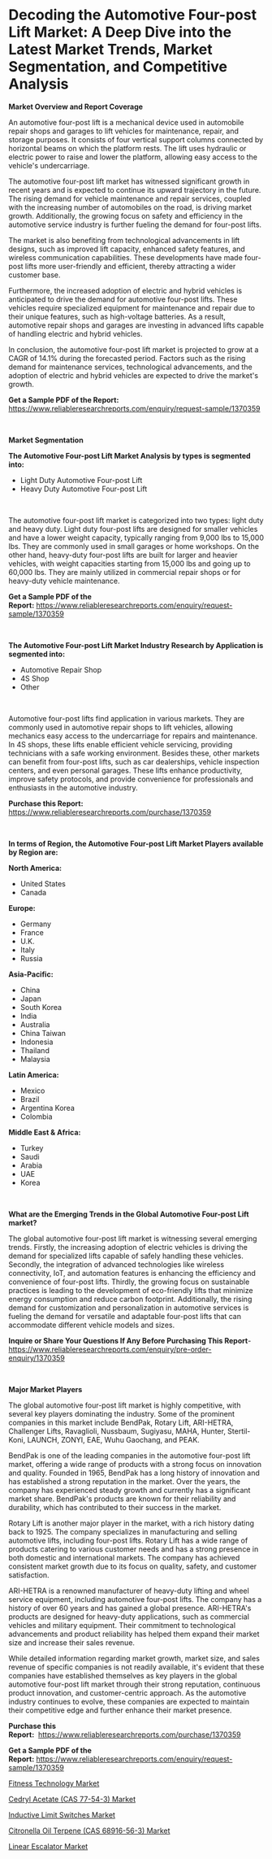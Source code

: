 <p><h1>Decoding the Automotive Four-post Lift Market: A Deep Dive into the Latest Market Trends, Market Segmentation, and Competitive Analysis</h1></p><p><strong>Market Overview and Report Coverage</strong></p>
<p><p>An automotive four-post lift is a mechanical device used in automobile repair shops and garages to lift vehicles for maintenance, repair, and storage purposes. It consists of four vertical support columns connected by horizontal beams on which the platform rests. The lift uses hydraulic or electric power to raise and lower the platform, allowing easy access to the vehicle's undercarriage.</p><p>The automotive four-post lift market has witnessed significant growth in recent years and is expected to continue its upward trajectory in the future. The rising demand for vehicle maintenance and repair services, coupled with the increasing number of automobiles on the road, is driving market growth. Additionally, the growing focus on safety and efficiency in the automotive service industry is further fueling the demand for four-post lifts.</p><p>The market is also benefiting from technological advancements in lift designs, such as improved lift capacity, enhanced safety features, and wireless communication capabilities. These developments have made four-post lifts more user-friendly and efficient, thereby attracting a wider customer base.</p><p>Furthermore, the increased adoption of electric and hybrid vehicles is anticipated to drive the demand for automotive four-post lifts. These vehicles require specialized equipment for maintenance and repair due to their unique features, such as high-voltage batteries. As a result, automotive repair shops and garages are investing in advanced lifts capable of handling electric and hybrid vehicles.</p><p>In conclusion, the automotive four-post lift market is projected to grow at a CAGR of 14.1% during the forecasted period. Factors such as the rising demand for maintenance services, technological advancements, and the adoption of electric and hybrid vehicles are expected to drive the market's growth.</p></p>
<p><strong>Get a Sample PDF of the Report:</strong> <a href="https://www.reliableresearchreports.com/enquiry/request-sample/1370359">https://www.reliableresearchreports.com/enquiry/request-sample/1370359</a></p>
<p>&nbsp;</p>
<p><strong>Market Segmentation</strong></p>
<p><strong>The Automotive Four-post Lift Market Analysis by types is segmented into:</strong></p>
<p><ul><li>Light Duty Automotive Four-post Lift</li><li>Heavy Duty Automotive Four-post Lift</li></ul></p>
<p>&nbsp;</p>
<p><p>The automotive four-post lift market is categorized into two types: light duty and heavy duty. Light duty four-post lifts are designed for smaller vehicles and have a lower weight capacity, typically ranging from 9,000 lbs to 15,000 lbs. They are commonly used in small garages or home workshops. On the other hand, heavy-duty four-post lifts are built for larger and heavier vehicles, with weight capacities starting from 15,000 lbs and going up to 60,000 lbs. They are mainly utilized in commercial repair shops or for heavy-duty vehicle maintenance.</p></p>
<p><strong>Get a Sample PDF of the Report:</strong>&nbsp;<a href="https://www.reliableresearchreports.com/enquiry/request-sample/1370359">https://www.reliableresearchreports.com/enquiry/request-sample/1370359</a></p>
<p>&nbsp;</p>
<p><strong>The Automotive Four-post Lift Market Industry Research by Application is segmented into:</strong></p>
<p><ul><li>Automotive Repair Shop</li><li>4S Shop</li><li>Other</li></ul></p>
<p>&nbsp;</p>
<p><p>Automotive four-post lifts find application in various markets. They are commonly used in automotive repair shops to lift vehicles, allowing mechanics easy access to the undercarriage for repairs and maintenance. In 4S shops, these lifts enable efficient vehicle servicing, providing technicians with a safe working environment. Besides these, other markets can benefit from four-post lifts, such as car dealerships, vehicle inspection centers, and even personal garages. These lifts enhance productivity, improve safety protocols, and provide convenience for professionals and enthusiasts in the automotive industry.</p></p>
<p><strong>Purchase this Report:</strong>&nbsp; <a href="https://www.reliableresearchreports.com/purchase/1370359">https://www.reliableresearchreports.com/purchase/1370359</a></p>
<p>&nbsp;</p>
<p><strong>In terms of Region, the Automotive Four-post Lift Market Players available by Region are:</strong></p>
<p>
    <p> <strong> North America: </strong>
        <ul>
            <li>United States</li>
            <li>Canada</li>
        </ul>
        </p> 
    <p> <strong> Europe: </strong>
        <ul>
            <li>Germany</li>
            <li>France</li>
            <li>U.K.</li>
            <li>Italy</li>
            <li>Russia</li>
        </ul>
        </p> 
    <p> <strong> Asia-Pacific: </strong>
        <ul>
            <li>China</li>
            <li>Japan</li>
            <li>South Korea</li>
            <li>India</li>
            <li>Australia</li>
            <li>China Taiwan</li>
            <li>Indonesia</li>
            <li>Thailand</li>
            <li>Malaysia</li>
        </ul>
        </p> 
    <p> <strong> Latin America: </strong>
        <ul>
            <li>Mexico</li>
            <li>Brazil</li>
            <li>Argentina Korea</li>
            <li>Colombia</li>
        </ul>
        </p> 
    <p> <strong> Middle East & Africa: </strong>
        <ul>
            <li>Turkey</li>
            <li>Saudi</li>
            <li>Arabia</li>
            <li>UAE</li>
            <li>Korea</li>
        </ul>
    </p>
    </p>
<p>&nbsp;</p>
<p><strong>What are the Emerging Trends in the Global Automotive Four-post Lift market?</strong></p>
<p><p>The global automotive four-post lift market is witnessing several emerging trends. Firstly, the increasing adoption of electric vehicles is driving the demand for specialized lifts capable of safely handling these vehicles. Secondly, the integration of advanced technologies like wireless connectivity, IoT, and automation features is enhancing the efficiency and convenience of four-post lifts. Thirdly, the growing focus on sustainable practices is leading to the development of eco-friendly lifts that minimize energy consumption and reduce carbon footprint. Additionally, the rising demand for customization and personalization in automotive services is fueling the demand for versatile and adaptable four-post lifts that can accommodate different vehicle models and sizes.</p></p>
<p><strong>Inquire or Share Your Questions If Any Before Purchasing This Report</strong>- <a href="https://www.reliableresearchreports.com/enquiry/pre-order-enquiry/1370359">https://www.reliableresearchreports.com/enquiry/pre-order-enquiry/1370359</a></p>
<p>&nbsp;</p>
<p><strong>Major Market Players</strong></p>
<p><p>The global automotive four-post lift market is highly competitive, with several key players dominating the industry. Some of the prominent companies in this market include BendPak, Rotary Lift, ARI-HETRA, Challenger Lifts, Ravaglioli, Nussbaum, Sugiyasu, MAHA, Hunter, Stertil-Koni, LAUNCH, ZONYI, EAE, Wuhu Gaochang, and PEAK.</p><p>BendPak is one of the leading companies in the automotive four-post lift market, offering a wide range of products with a strong focus on innovation and quality. Founded in 1965, BendPak has a long history of innovation and has established a strong reputation in the market. Over the years, the company has experienced steady growth and currently has a significant market share. BendPak's products are known for their reliability and durability, which has contributed to their success in the market.</p><p>Rotary Lift is another major player in the market, with a rich history dating back to 1925. The company specializes in manufacturing and selling automotive lifts, including four-post lifts. Rotary Lift has a wide range of products catering to various customer needs and has a strong presence in both domestic and international markets. The company has achieved consistent market growth due to its focus on quality, safety, and customer satisfaction.</p><p>ARI-HETRA is a renowned manufacturer of heavy-duty lifting and wheel service equipment, including automotive four-post lifts. The company has a history of over 60 years and has gained a global presence. ARI-HETRA's products are designed for heavy-duty applications, such as commercial vehicles and military equipment. Their commitment to technological advancements and product reliability has helped them expand their market size and increase their sales revenue.</p><p>While detailed information regarding market growth, market size, and sales revenue of specific companies is not readily available, it's evident that these companies have established themselves as key players in the global automotive four-post lift market through their strong reputation, continuous product innovation, and customer-centric approach. As the automotive industry continues to evolve, these companies are expected to maintain their competitive edge and further enhance their market presence.</p></p>
<p><strong>Purchase this Report:</strong>&nbsp;&nbsp;<a href="https://www.reliableresearchreports.com/purchase/1370359">https://www.reliableresearchreports.com/purchase/1370359</a></p>
<p></p>
<p><strong>Get a Sample PDF of the Report:</strong>&nbsp;<a href="https://www.reliableresearchreports.com/enquiry/request-sample/1370359">https://www.reliableresearchreports.com/enquiry/request-sample/1370359</a></p>
<p><p><a href="https://medium.com/@damorgan64868/fitness-technology-market-size-cagr-trends-2024-2030-0537cae4dbff">Fitness Technology Market</a></p><p><a href="https://github.com/abbypearson7765/Market-Research-Report-List-1/blob/main/cedryl-acetate-cas-77-54-3-market.md">Cedryl Acetate (CAS 77-54-3) Market</a></p><p><a href="https://www.linkedin.com/pulse/inductive-limit-switches-market-challenges-opportunities-growth-ttyve/">Inductive Limit Switches Market</a></p><p><a href="https://github.com/grishafomin4852/Market-Research-Report-List-1/blob/main/citronella-oil-terpene-cas-68916-56-3-market.md">Citronella Oil Terpene (CAS 68916-56-3) Market</a></p><p><a href="https://www.linkedin.com/pulse/linear-escalator-market-size-2023-2030-global-industrial-ondme/">Linear Escalator Market</a></p></p>